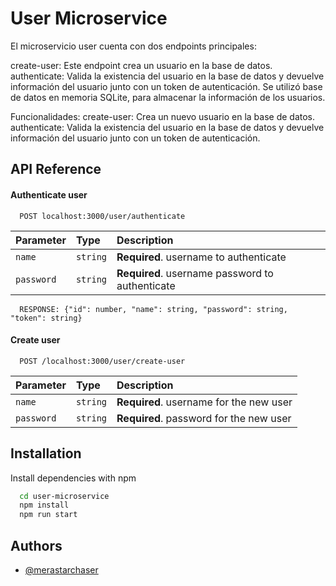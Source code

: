
# User Microservice

El microservicio user cuenta con dos endpoints principales:

create-user: Este endpoint crea un usuario en la base de datos.
authenticate: Valida la existencia del usuario en la base de datos y devuelve información del usuario junto con un token de autenticación.
Se utilizó base de datos en memoria SQLite, para almacenar la información de los usuarios.

Funcionalidades:
create-user: Crea un nuevo usuario en la base de datos.
authenticate: Valida la existencia del usuario en la base de datos y devuelve información del usuario junto con un token de autenticación.




## API Reference

#### Authenticate user

```http
  POST localhost:3000/user/authenticate
```

| Parameter | Type     | Description                       |
| :-------- | :------- | :-------------------------------- |
| `name`      | `string` | **Required**. username to authenticate |
| `password`      | `string` | **Required**. username password to authenticate |

```http
  RESPONSE: {"id": number, "name": string, "password": string, "token": string}
```

#### Create user

```http
  POST /localhost:3000/user/create-user
```

| Parameter | Type     | Description                       |
| :-------- | :------- | :-------------------------------- |
| `name`      | `string` | **Required**. username for the new user |
| `password`      | `string` | **Required**. password for the new user |


## Installation

Install dependencies with npm

```bash
  cd user-microservice
  npm install
  npm run start
```
    
## Authors

- [@merastarchaser](https://github.com/merastarchaser)

